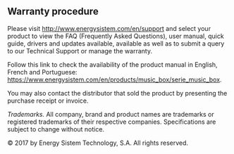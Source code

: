 ## Warranty procedure

Please visit http://www.energysistem.com/en/support and select your product to view the FAQ (Frequently Asked Questions), user manual, quick guide, drivers and updates available, available as well as to submit a query to our Technical Support or manage the warranty.

Follow this link to check the availability of the product manual in English, French and Portuguese:  https://www.energysistem.com/en/products/music_box/serie_music_box.

You may also contact the distributor that sold the product by presenting the purchase receipt or invoice.

*Trademarks.* All company, brand and product names are trademarks or registered trademarks of their respective companies. Specifications are subject to change without notice. 

© 2017 by Energy Sistem Technology, S.A. All rights reserved.

